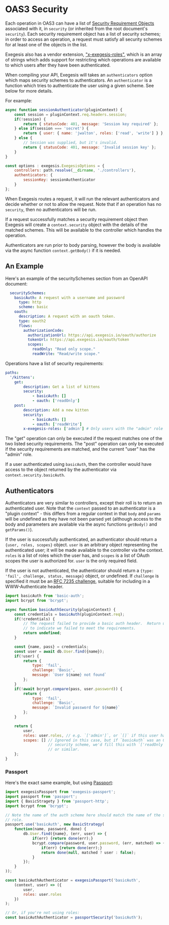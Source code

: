 # OAS3 Security

Each operation in OAS3 can have a list of [Security Requirement Objects](https://github.com/OAI/OpenAPI-Specification/blob/master/versions/3.0.1.md#securityRequirementObject)
associated with it, in `security` (or inherited from the root document's `security`).
Each security requirement object has a list of security schemes; in order to
access an operation, a request must satisfy all security schemes for at least
one of the objects in the list.

Exegesis also has a vendor extension,
["x-exegesis-roles"](https://github.com/exegesis-js/exegesis/blob/master/docs/OAS3%20Specification%20Extensions.md#x-exegesis-roles),
which is an array of strings which adds support for restricting which operations
are available to which users after they have been authenticated.

When compiling your API, Exegesis will takes an `authenticators` option which
maps security schemes to authenticators.  An `authenticator` is a
function which tries to authenticate the user using a given scheme.  See
below for more details.

For example:

```js
async function sessionAuthenticator(pluginContext) {
    const session = pluginContext.req.headers.session;
    if(!session) {
        return { statusCode: 401, message: 'Session key required' };
    } else if(session === 'secret') {
        return { user: { name: 'jwalton', roles: ['read', 'write'] } };
    } else {
        // Session was supplied, but it's invalid.
        return { statusCode: 401, message: 'Invalid session key' };
    }
}

const options : exegesis.ExegesisOptions = {
    controllers: path.resolve(__dirname, './controllers'),
    authenticators: {
        sessionKey: sessionAuthenticator
    }
};
```

When Exegesis routes a request, it will run the relevant authenticators
and decide whether or not to allow the request.  Note that if an operation has
no `security`, then no authenticators will be run.

If a request successfully matches a security requirement object then Exegesis
will create a `context.security` object with the details of the matched schemes.
This will be available to the controller which handles the operation.

Authenticators are run prior to body parsing, however the body is available via
the async function `context.getBody()` if it is needed.

## An Example

Here's an example of the securitySchemes section from an OpenAPI document:

```yaml
  securitySchemes:
    basicAuth: A request with a username and password
      type: http
      scheme: basic
    oauth:
      description: A request with an oauth token.
      type: oauth2
      flows:
        authorizationCode:
          authorizationUrl: https://api.exegesis.io/oauth/authorize
          tokenUrl: https://api.exegesis.io/oauth/token
          scopes:
            readOnly: "Read only scope."
            readWrite: "Read/write scope."
```

Operations have a list of security requirements:

```yaml
paths:
  '/kittens':
    get:
        description: Get a list of kittens
        security:
            - basicAuth: []
            - oauth: ['readOnly']
    post:
        description: Add a new kitten
        security:
            - basicAuth: []
            - oauth: ['readWrite']
        x-exegesis-roles: ['admin'] # Only users with the "admin" role may call this.
```

The "get" operation can only be executed if the request matches one of the two
listed security requirements.  The "post" operation can only be executed if
the security requirements are matched, and the current "user" has the "admin"
role.

If a user authenticated using `basicAuth`, then the controller would have
access to the object returned by the authenticator via `context.security.basicAuth`.

## Authenticators

Authenticators are very similar to controllers, except their roll is to
return an authenticated user.  Note that the `context` passed to an
authenticator is a "plugin context" - this differs from a regular context
in that `body` and `params` will be undefined as they have not been
parsed yet (although access to the body and parameters are available via
the async functions `getBody()` and `getParams()`).

If the user is successfully authenticated, an authenticator should return a
`{user, roles, scopes}` object.  `user` is an arbitrary object representing the
authenticated user; it will be made available to the controller via the context.
`roles` is a list of roles which the user has, and `scopes` is a list of OAuth
scopes the user is authorized for.  `user` is the only required field.

If the user is not authenticated, the authenticator should return a
`{type: 'fail', challenge, status, message}` object, or undefined.  If
`challenge` is specified it must be an
[RFC 7235 challenge](https://tools.ietf.org/html/rfc7235#section-2.1), suitable
for including in a WWW-Authenticate header.

```js
import basicAuth from 'basic-auth';
import bcrypt from 'bcrypt';

async function basicAuthSecurity(pluginContext) {
    const credentials = basicAuth(pluginContext.req);
    if(!credentials) {
        // The request failed to provide a basic auth header.  Return undefined
        // to indicate we failed to meet the requirements.
        return undefined;
    }

    const {name, pass} = credentials;
    const user = await db.User.find({name});
    if(!user) {
        return {
            type: 'fail',
            challenge: 'Basic',
            message: `User ${name} not found`
        };
    }
    if(!await bcrypt.compare(pass, user.password)) {
        return {
            type: 'fail',
            challenge: 'Basic',
            message: `Invalid password for ${name}`
        };
    }

    return {
        user,
        roles: user.roles, // e.g. `['admin']`, or `[]` if this user has no roles.
        scopes: [] // Ignored in this case, but if `basicAuth` was an OAuth
                   // security scheme, we'd fill this with `['readOnly', 'readWrite']`
                   // or similar.
    };
}
```

### Passport

Here's the exact same example, but using [Passport](http://www.passportjs.org/):

```js
import exegesisPassport from 'exegesis-passport';
import passport from 'passport';
import { BasicStragety } from 'passport-http';
import bcrypt from 'bcrypt';

// Note the name of the auth scheme here should match the name of the security
// role.
passport.use('basicAuth', new BasicStrategy(
    function(name, password, done) {
        db.User.find({name}, (err, user) => {
            if(err) {return done(err);}
            bcrypt.compare(password, user.password, (err, matched) => {
                if(err) {return done(err);}
                return done(null, matched ? user : false);
            }
        });
    }
));

const basicAuthAuthenticator = exegesisPassport('basicAuth',
    (context, user) => ({
        user,
        roles: user.roles
    })
);

// Or, if you're not using roles:
const basicAuthAuthenticator = passportSecurity('basicAuth');
```
